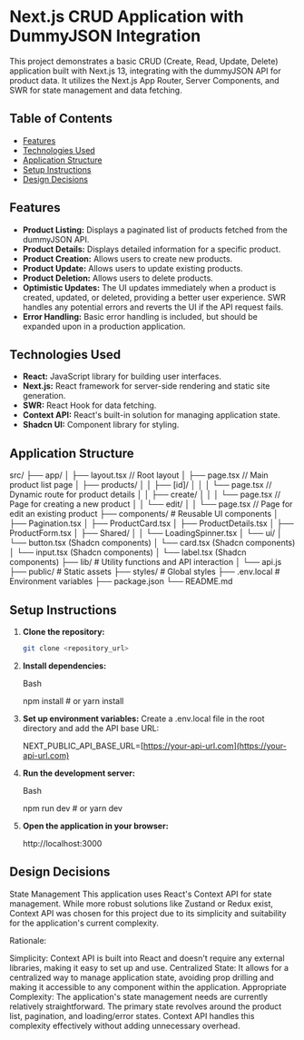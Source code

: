 # Next.js CRUD Application with DummyJSON Integration

This project demonstrates a basic CRUD (Create, Read, Update, Delete) application built with Next.js 13, integrating with the dummyJSON API for product data.  It utilizes the Next.js App Router, Server Components, and SWR for state management and data fetching.

## Table of Contents

- [Features](#features)
- [Technologies Used](#technologies-used)
- [Application Structure](#application-structure)
- [Setup Instructions](#setup-instructions)
- [Design Decisions](#design-decisions)

## Features

- **Product Listing:** Displays a paginated list of products fetched from the dummyJSON API.
- **Product Details:** Displays detailed information for a specific product.
- **Product Creation:** Allows users to create new products.
- **Product Update:** Allows users to update existing products.
- **Product Deletion:** Allows users to delete products.
- **Optimistic Updates:** The UI updates immediately when a product is created, updated, or deleted, providing a better user experience. SWR handles any potential errors and reverts the UI if the API request fails.
- **Error Handling:** Basic error handling is included, but should be expanded upon in a production application.

## Technologies Used

- **React:** JavaScript library for building user interfaces.
- **Next.js:** React framework for server-side rendering and static site generation.
- **SWR:** React Hook for data fetching.
- **Context API:** React's built-in solution for managing application state.
- **Shadcn UI:** Component library for styling.

## Application Structure
src/
├── app/
│   ├── layout.tsx                // Root layout
│   ├── page.tsx                  // Main product list page
│   ├── products/
│   │   ├── [id]/
│   │   │   └── page.tsx         // Dynamic route for product details
│   │   ├── create/
│   │   │   └── page.tsx         // Page for creating a new product
│   │   └── edit/
│   │       └── page.tsx         // Page for edit an existing product
├── components/          # Reusable UI components
│   ├── Pagination.tsx
│   ├── ProductCard.tsx
│   ├── ProductDetails.tsx
│   ├── ProductForm.tsx
│   ├── Shared/
│   │   └── LoadingSpinner.tsx
│   └── ui/
│       └── button.tsx (Shadcn components)
│       └── card.tsx (Shadcn components)
│       └── input.tsx (Shadcn components)
│       └── label.tsx (Shadcn components)
├── lib/                 # Utility functions and API interaction
│   └── api.js
├── public/              # Static assets
├── styles/             # Global styles
├── .env.local          # Environment variables
├── package.json
└── README.md

## Setup Instructions

1. **Clone the repository:**
   ```bash
   git clone <repository_url>

2. **Install dependencies:**

    Bash

    npm install  # or yarn install

3. **Set up environment variables:**
    Create a .env.local file in the root directory and add the API base URL:

    NEXT_PUBLIC_API_BASE_URL=[https://your-api-url.com](https://your-api-url.com)

4. **Run the development server:**

    Bash

    npm run dev  # or yarn dev

5. **Open the application in your browser:**

    http://localhost:3000


## Design Decisions

State Management
This application uses React's Context API for state management.  While more robust solutions like Zustand or Redux exist, Context API was chosen for this project due to its simplicity and suitability for the application's current complexity.

Rationale:

Simplicity: Context API is built into React and doesn't require any external libraries, making it easy to set up and use.
Centralized State: It allows for a centralized way to manage application state, avoiding prop drilling and making it accessible to any component within the application.
Appropriate Complexity: The application's state management needs are currently relatively straightforward. The primary state revolves around the product list, pagination, and loading/error states. Context API handles this complexity effectively without adding unnecessary overhead.